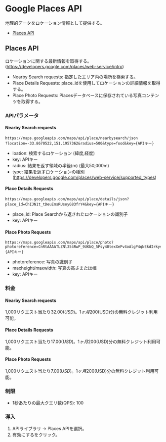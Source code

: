 # Google Places API

地理的データをロケーション情報として提供する。

* [Places API](#places-api)

## Places API

ロケーションに関する最新情報を取得する。(https://developers.google.com/places/web-service/intro)

* Nearby Search requests: 指定したエリア内の場所を検索する。
* Place Details Requests: place_idを使用してロケーションの詳細情報を取得する。
* Place Photo Requests: Placesデータベースに保存されている写真コンテンツを取得する。

### APIパラメータ

#### Nearby Search requests

```
https://maps.googleapis.com/maps/api/place/nearbysearch/json
?location=-33.8670522,151.1957362&radius=500&type=food&key={APIキー}
```

* loation: 検索するロケーション (緯度,経度)
* key: APIキー
* radius: 結果を返す領域の半径(m) (最大50,000m)
* type: 結果を返すロケーションの種別 (https://developers.google.com/places/web-service/supported_types)

#### Place Details Requests

```
https://maps.googleapis.com/maps/api/place/details/json?
place_id=ChIJN1t_tDeuEmsRUsoyG83frY4&key={APIキー}
```

* place_id: Place Searchから返されたロケーションの識別子
* key: APIキー

#### Place Photo Requests

```
https://maps.googleapis.com/maps/api/place/photo?
photoreference=CnRtAAAATLZNl354RwP_9UKbQ_5Psy40texXePv4oAlgP4qNEkdIrkyse7rPXYGd9D_Uj1rVsQdWT4oRz4QrYAJNpFX7rzqqMlZw2h2E2y5IKMUZ7ouD_SlcHxYq1yL4KbKUv3qtWgTK0A6QbGh87GB3sscrHRIQiG2RrmU_jF4tENr9wGS_YxoUSSDrYjWmrNfeEHSGSc3FyhNLlBU&maxwidth=800&key={APIキー}
```

* photoreference: 写真の識別子
* maxheight/maxwidth: 写真の高さまたは幅
* key: APIキー

### 料金

#### Nearby Search requests

1,000リクエスト当たり$32.00(USD)。1ヶ月$200(USD)分の無料クレジット利用可能。

#### Place Details Requests

1,000リクエスト当たり$17.00(USD)。1ヶ月$200(USD)分の無料クレジット利用可能。

#### Place Photo Requests

1,000リクエスト当たり$7.00(USD)。1ヶ月$200(USD)分の無料クレジット利用可能。

### 制限

* 1秒あたりの最大クエリ数(QPS): 100

### 導入

1. APIライブラリ -> Places APIを選択。
2. 有効にするをクリック。
